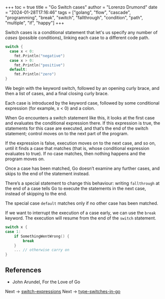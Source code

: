 +++
toc = true
title = "Go Switch cases"
author = "Lorenzo Drumond"
date = "2024-01-28T17:16:46"
tags = ["golang",  "flow",  "cascade",  "programming",  "break",  "switch",  "fallthrough",  "condition",  "path",  "multiple",  "if",  "happy"]
+++


Switch cases is a conditional statement that let's us specify any number of _cases_ (possible conditions), linking each case to a different code path.

```go
switch {
  case x < 0:
    fmt.Println("negative")
  case x > 0:
    fmt.Println("positive")
  default:
    fmt.Println("zero")
}
```

We begin with the keyword switch, followed by an opening curly brace, and then a list of cases, and a final closing curly brace.

Each case is introduced by the keyword case, followed by some conditional expression (for example, x < 0) and a colon.

When Go encounters a switch statement like this, it looks at the first case and evaluates the conditional expression there. If this expression is true, the statements for this case are executed, and that’s the end of the switch statement; control moves on to the next part of the program.

If the expression is false, execution moves on to the next case, and so on, until it finds a case that matches (that is, whose conditional expression evaluates to true). If no case matches, then nothing happens and the program moves on.

Once a case has been matched, Go doesn’t examine any further cases, and skips to the end of the statement instead.

There’s a special statement to change this behaviour: writing `fallthrough` at the end of a case tells Go to execute the statements in the next case, instead of skipping to the end.

The special case `default` matches only if no other case has been matched.

If we want to interrupt the execution of a case early, we can use the `break` keyword. The execution will resume from the end of the `switch` statement.

```go
switch x {
case 1:
    if SomethingWentWrong() {
        break
    }
    ... // otherwise carry on
}
```

## References
- John Arundel, For the Love of Go

Next -> [switch-expressions](/wiki/switch-expressions/)
Next -> [type-switches-in-go](/wiki/type-switches-in-go/)
